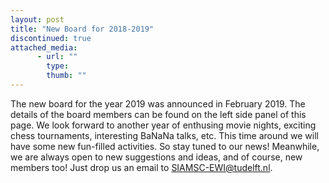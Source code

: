 ```yaml
---
layout: post
title: "New Board for 2018-2019"
discontinued: true
attached_media:
      - url: ""
        type: 
        thumb: ""
---
```

The new board for the year 2019 was announced in February 2019. The details of the board members can be found on the left side panel of this page. We look forward to another year of enthusing movie nights, exciting chess tournaments, interesting BaNaNa talks, etc. This time around we will have some new fun-filled activities. So stay tuned to our news! Meanwhile, we are always open to new suggestions and ideas, and of course, new members too! Just drop us an email to [SIAMSC-EWI@tudelft.nl].

[SIAMSC-EWI@tudelft.nl]: mailto:SIAMSC-EWI@tudelft.nl
